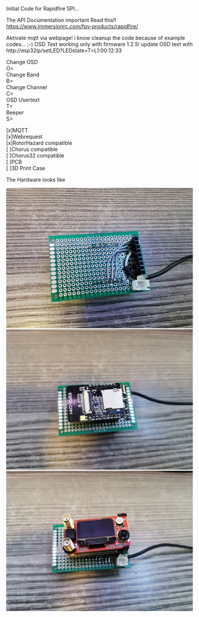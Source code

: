 Initial Code for Rapidfire SPI... 

The API Documentation important Read this!!
https://www.immersionrc.com/fpv-products/rapidfire/

Aktivate mqtt via webpage!
i know cleanup the code because of example codes... ;-)
OSD Text working only with firmware 1.2.5! 
update OSD text with http://esp32ip/setLED?LEDstate=T=L1:00:12:33

Change OSD<br>
O=<br>
Change Band<br>
B=<br>
Change Channel<br>
C=<br>
OSD Usertext<br>
T=<br>
Beeper<br>
S><br>

[x]MQTT<br>
[x]Webrequest<br>
[x]RotorHazard compatible<br>
[ ]Chorus compatible<br>
[ ]Chorus32 compatible<br>
[ ]PCB<br>
[ ]3D Print Case<br>




The Hardware looks like

<img src=https://github.com/realhuno/rapidfire_spi/blob/master/1.jpg><br>
<img src=https://github.com/realhuno/rapidfire_spi/blob/master/2.jpg><br>
<img src=https://github.com/realhuno/rapidfire_spi/blob/master/3.jpg><br>

